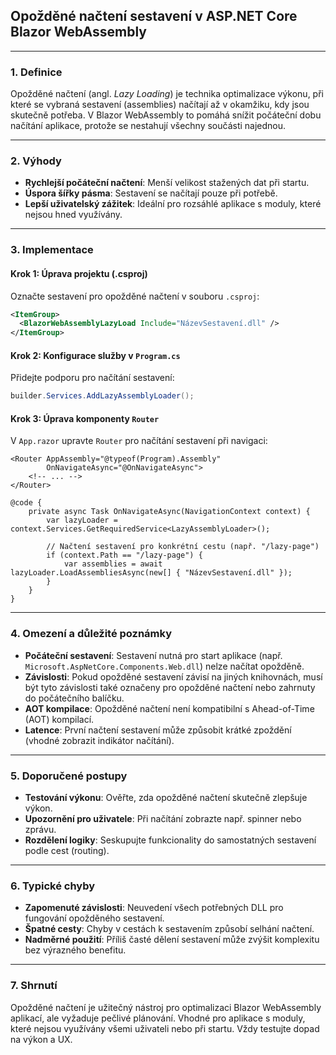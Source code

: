 
## **Opožděné načtení sestavení v ASP.NET Core Blazor WebAssembly**

---

### **1. Definice**  

Opožděné načtení (angl. *Lazy Loading*) je technika optimalizace výkonu, při které se vybraná sestavení (assemblies) načítají až v okamžiku, kdy jsou skutečně potřeba. V Blazor WebAssembly to pomáhá snížit počáteční dobu načítání aplikace, protože se nestahují všechny součásti najednou.

---

### **2. Výhody**  

- **Rychlejší počáteční načtení**: Menší velikost stažených dat při startu.  
- **Úspora šířky pásma**: Sestavení se načítají pouze při potřebě.  
- **Lepší uživatelský zážitek**: Ideální pro rozsáhlé aplikace s moduly, které nejsou hned využívány.

---

### **3. Implementace**  

#### **Krok 1: Úprava projektu (.csproj)**  

Označte sestavení pro opožděné načtení v souboru `.csproj`:  
```xml
<ItemGroup>
  <BlazorWebAssemblyLazyLoad Include="NázevSestavení.dll" />
</ItemGroup>
```

#### **Krok 2: Konfigurace služby v `Program.cs`**  

Přidejte podporu pro načítání sestavení:  
```csharp
builder.Services.AddLazyAssemblyLoader();
```

#### **Krok 3: Úprava komponenty `Router`**  

V `App.razor` upravte `Router` pro načítání sestavení při navigaci:  
```razor
<Router AppAssembly="@typeof(Program).Assembly" 
        OnNavigateAsync="@OnNavigateAsync">
    <!-- ... -->
</Router>

@code {
    private async Task OnNavigateAsync(NavigationContext context) {
        var lazyLoader = context.Services.GetRequiredService<LazyAssemblyLoader>();
        
        // Načtení sestavení pro konkrétní cestu (např. "/lazy-page")
        if (context.Path == "/lazy-page") {
            var assemblies = await lazyLoader.LoadAssembliesAsync(new[] { "NázevSestavení.dll" });
        }
    }
}
```

---

### **4. Omezení a důležité poznámky**  

- **Počáteční sestavení**: Sestavení nutná pro start aplikace (např. `Microsoft.AspNetCore.Components.Web.dll`) nelze načítat opožděně.  
- **Závislosti**: Pokud opožděné sestavení závisí na jiných knihovnách, musí být tyto závislosti také označeny pro opožděné načtení nebo zahrnuty do počátečního balíčku.  
- **AOT kompilace**: Opožděné načtení není kompatibilní s Ahead-of-Time (AOT) kompilací.  
- **Latence**: První načtení sestavení může způsobit krátké zpoždění (vhodné zobrazit indikátor načítání).

---

### **5. Doporučené postupy**  

- **Testování výkonu**: Ověřte, zda opožděné načtení skutečně zlepšuje výkon.  
- **Upozornění pro uživatele**: Při načítání zobrazte např. spinner nebo zprávu.  
- **Rozdělení logiky**: Seskupujte funkcionality do samostatných sestavení podle cest (routing).  

---

### **6. Typické chyby**  

- **Zapomenuté závislosti**: Neuvedení všech potřebných DLL pro fungování opožděného sestavení.  
- **Špatné cesty**: Chyby v cestách k sestavením způsobí selhání načtení.  
- **Nadměrné použití**: Příliš časté dělení sestavení může zvýšit komplexitu bez výrazného benefitu.

---

### **7. Shrnutí**  

Opožděné načtení je užitečný nástroj pro optimalizaci Blazor WebAssembly aplikací, ale vyžaduje pečlivé plánování. Vhodné pro aplikace s moduly, které nejsou využívány všemi uživateli nebo při startu. Vždy testujte dopad na výkon a UX.
